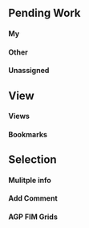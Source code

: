 ## Pending Work
#### My
#### Other
#### Unassigned

## View
#### Views
#### Bookmarks

## Selection
#### Mulitple info
#### Add Comment
#### AGP FIM Grids